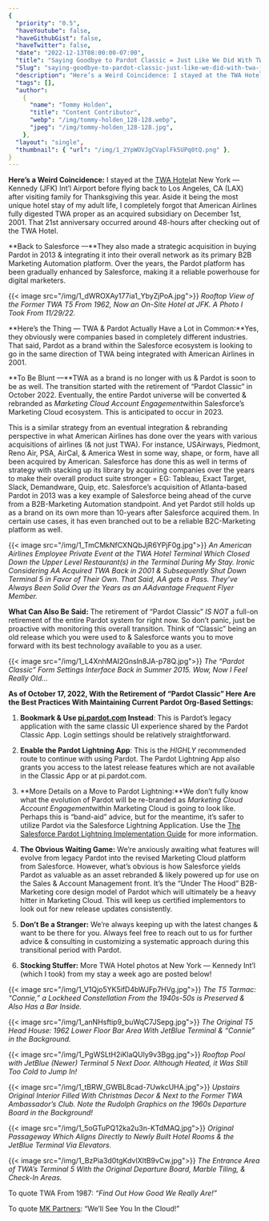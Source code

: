 ```yaml
---
{
  "priority": "0.5",
  "haveYoutube": false,
  "haveGithubGist": false,
  "haveTwitter": false,
  "date": "2022-12-13T08:00:00-07:00",
  "title": "Saying Goodbye to Pardot Classic = Just Like We Did With TWA Just Over 21 Years-Ago…",
  "Slug": "saying-goodbye-to-pardot-classic-just-like-we-did-with-twa-just-over-21-years-ago",
  "description": "Here’s a Weird Coincidence: I stayed at the TWA Hotel at New York — Kennedy (JFK) Int’l Airport before flying back to Los Angeles, CA…",
  "tags": [],
  "author":
    {
      "name": "Tommy Holden",
      "title": "Content Contributor",
      "webp": "/img/tommy-holden_128-128.webp",
      "jpeg": "/img/tommy-holden_128-128.jpg",
    },
  "layout": "single",
  "thumbnail": { "url": "/img/1_2YpWOVJgCVaplFk5UPq0tQ.png" },
}
---
```


**Here’s a Weird Coincidence:** I stayed at the [TWA Hotel](https://www.twahotel.com/)at New York — Kennedy (JFK) Int’l Airport before flying back to Los Angeles, CA (LAX) after visiting family for Thanksgiving this year. Aside it being the most unique hotel stay of my adult life, I completely forgot that American Airlines fully digested TWA proper as an acquired subsidiary on December 1st, 2001. That 21st anniversary occurred around 48-hours after checking out of the TWA Hotel.

**Back to Salesforce —**They also made a strategic acquisition in buying Pardot in 2013 & integrating it into their overall network as its primary B2B Marketing Automation platform. Over the years, the Pardot platform has been gradually enhanced by Salesforce, making it a reliable powerhouse for digital marketers.

{{< image src="/img/1_dWROXAy177ia1_YbyZjPoA.jpg">}}
_Rooftop View of the Former TWA T5 From 1962, Now an On-Site Hotel at JFK. A Photo I Took From 11/29/22._

**Here’s the Thing — TWA & Pardot Actually Have a Lot in Common:**Yes, they obviously were companies based in completely different industries. That said, Pardot as a brand within the Salesforce ecosystem is looking to go in the same direction of TWA being integrated with American Airlines in 2001.

**To Be Blunt —**TWA as a brand is no longer with us & Pardot is soon to be as well. The transition started with the retirement of “Pardot Classic” in October 2022. Eventually, the entire Pardot universe will be converted & rebranded as *Marketing Cloud Account Engagement*within Salesforce’s Marketing Cloud ecosystem. This is anticipated to occur in 2023.

This is a similar strategy from an eventual integration & rebranding perspective in what American Airlines has done over the years with various acquisitions of airlines (& not just TWA). For instance, USAirways, Piedmont, Reno Air, PSA, AirCal, & America West in some way, shape, or form, have all been acquired by American. Salesforce has done this as well in terms of strategy with stacking up its library by acquiring companies over the years to make their overall product suite stronger = EG: Tableau, Exact Target, Slack, Demandware, Quip, etc. Salesforce’s acquisition of Atlanta-based Pardot in 2013 was a key example of Salesforce being ahead of the curve from a B2B-Marketing Automation standpoint. And yet Pardot still holds up as a brand on its own more than 10-years after Salesforce acquired them. In certain use cases, it has even branched out to be a reliable B2C-Marketing platform as well.

{{< image src="/img/1_TmCMkNfCXNQbJjR6YPjF0g.jpg">}}
_An American Airlines Employee Private Event at the TWA Hotel Terminal Which Closed Down the Upper Level Restaurant(s) in the Terminal During My Stay. Ironic Considering AA Acquired TWA Back in 2001 & Subsequently Shut Down Terminal 5 in Favor of Their Own. That Said, AA gets a Pass. They’ve Always Been Solid Over the Years as an AAdvantage Frequent Flyer Member._

**What Can Also Be Said:** The retirement of “Pardot Classic” _IS NOT_ a full-on retirement of the entire Pardot system for right now. So don’t panic, just be proactive with monitoring this overall transition. Think of “Classic” being an old release which you were used to & Salesforce wants you to move forward with its best technology available to you as a user.

{{< image src="/img/1_L4XnhMAI2Gnsln8JA-p78Q.jpg">}}
_The “Pardot Classic” Form Settings Interface Back in Summer 2015. Wow, Now I Feel Really Old…_

**As of October 17, 2022, With the Retirement of “Pardot Classic” Here Are the Best Practices With Maintaining Current Pardot Org-Based Settings:**

1. **Bookmark & Use [pi.pardot.com](http://pi.pardot.com/) Instead**: This is Pardot’s legacy application with the same classic UI experience shared by the Pardot Classic App. Login settings should be relatively straightforward.

1. **Enable the Pardot Lightning App**: This is the _HIGHLY_ recommended route to continue with using Pardot. The Pardot Lightning App also grants you access to the latest release features which are not available in the Classic App or at pi.pardot.com.

1. **More Details on a Move to Pardot Lightning:**We don’t fully know what the evolution of Pardot will be re-branded as *Marketing Cloud Account Engagement*within Marketing Cloud is going to look like. Perhaps this is “band-aid” advice, but for the meantime, it’s safer to utilize Pardot via the Salesforce Lightning Application. Use the [The Salesforce Pardot Lightning Implementation Guide](https://resources.docs.salesforce.com/latest/latest/en-us/sfdc/pdf/pardot_lightning_app_implementation_guide.pdf) for more information.

1. **The Obvious Waiting Game:** We’re anxiously awaiting what features will evolve from legacy Pardot into the revised Marketing Cloud platform from Salesforce. However, what’s obvious is how Salesforce yields Pardot as valuable as an asset rebranded & likely powered up for use on the Sales & Account Management front. It’s the “Under The Hood” B2B-Marketing core design model of Pardot which will ultimately be a heavy hitter in Marketing Cloud. This will keep us certified implementors to look out for new release updates consistently.

1. **Don’t Be a Stranger:** We’re always keeping up with the latest changes & want to be there for you. Always feel free to reach out to us for further advice & consulting in customizing a systematic approach during this transitional period with Pardot.

1. **Stocking Stuffer:** More TWA Hotel photos at New York — Kennedy Int’l (which I took) from my stay a week ago are posted below!

{{< image src="/img/1_V1Qjo5YK5ifD4bWJFp7HVg.jpg">}}
_The T5 Tarmac: “Connie,” a Lockheed Constellation From the 1940s-50s is Preserved & Also Has a Bar Inside._

{{< image src="/img/1_anNHsftip9_buWqC7JSepg.jpg">}}
_The Original T5 Head House: 1962 Lower Floor Bar Area With JetBlue Terminal & “Connie” in the Background._

{{< image src="/img/1_PgWSLtH2iKlaQUly9v3Bgg.jpg">}}
_Rooftop Pool with JetBlue (Newer) Terminal 5 Next Door. Although Heated, it Was Still Too Cold to Jump In!_

{{< image src="/img/1_tBRW_GWBL8cad-7UwkcUHA.jpg">}}
_Upstairs Original Interior Filled With Christmas Decor & Next to the Former TWA Ambassador’s Club. Note the Rudolph Graphics on the 1960s Departure Board in the Background!_

{{< image src="/img/1_5oGTuPQ12ka2u3n-KTdMAQ.jpg">}}
_Original Passageway Which Aligns Directly to Newly Built Hotel Rooms & the JetBlue Terminal Via Elevators._

{{< image src="/img/1_BzPia3d0tgKdvIXltB9vCw.jpg">}}
_The Entrance Area of TWA’s Terminal 5 With the Original Departure Board, Marble Tiling, & Check-In Areas._

To quote TWA From 1987: _“Find Out How Good We Really Are!”_

To quote [MK Partners](https://appexchange.salesforce.com/appxConsultingListingDetail?listingId=a0N30000001gF9jEAE): “We’ll See You In the Cloud!”
